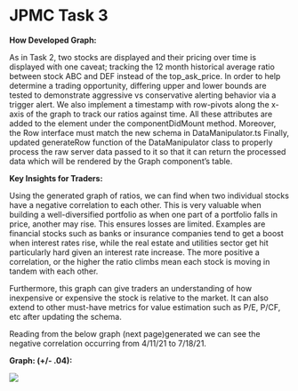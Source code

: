 # JPMC Task 3

**How Developed Graph:**

As in Task 2, two stocks are displayed and their pricing over time is displayed with one caveat; tracking the 12 month historical average ratio between stock ABC and DEF instead of the top\_ask\_price. In order to help determine a trading opportunity, differing upper and lower bounds are tested to demonstrate aggressive vs conservative alerting behavior via a trigger alert. We also implement a timestamp with row-pivots along the x-axis of the graph to track our ratios against time. All these attributes are added to the element under the componentDidMount method. Moreover, the Row interface must match the new schema in DataManipulator.ts Finally,  updated generateRow function of the DataManipulator class to properly process the raw server data passed to it so that it can return the processed data which will be rendered by the Graph component’s table.


**Key Insights for Traders:**

Using the generated graph of ratios, we can find when two individual stocks have a negative correlation to each other. This is very valuable when building a well-diversified portfolio as when one part of a portfolio falls in price, another may rise. This ensures losses are limited. Examples are financial stocks such as banks or insurance companies tend to get a boost when interest rates rise, while the real estate and utilities sector get hit particularly hard given an interest rate increase. The more positive a correlation, or the higher the ratio climbs  mean each stock is moving in tandem with each other.

Furthermore, this graph can give traders an understanding of how inexpensive or expensive the stock is relative to the market. It can also extend to other must-have metrics for value estimation such as P/E,  P/CF, etc after updating the schema.

Reading from the below graph (next page)generated we can see the negative correlation occurring from 4/11/21 to 7/18/21.

















**Graph: (+/- .04):**

![](Aspose.Words.4fdf29d2-2aa1-490f-9250-9a20091aa910.001.png)
